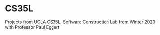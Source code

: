 # CS35L
Projects from UCLA CS35L, Software Construction Lab from Winter 2020 with Professor Paul Eggert
